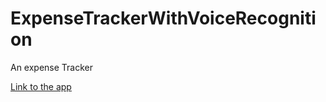 # ExpenseTrackerWithVoiceRecognition
An expense Tracker


[Link to the app](https://expensetrackeraman003malhotra.netlify.app/)
